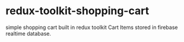 # redux-toolkit-shopping-cart
simple shopping cart built in redux toolkit
  Cart Items stored in firebase realtime database.
